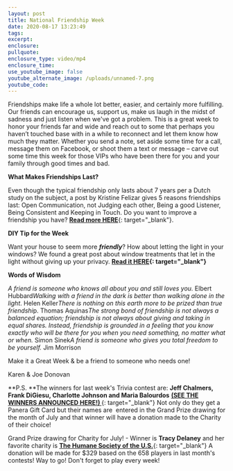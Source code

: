 ```yaml
---
layout: post
title: National Friendship Week
date: 2020-08-17 13:23:49
tags:
excerpt:
enclosure:
pullquote:
enclosure_type: video/mp4
enclosure_time:
use_youtube_image: false
youtube_alternate_image: /uploads/unnamed-7.png
youtube_code:
---
```


Friendships make life a whole lot better, easier, and certainly more fulfilling. Our friends can encourage us, support us, make us laugh in the midst of sadness and just listen when we've got a problem. This is a great week to honor your friends far and wide and reach out to some that perhaps you haven’t touched base with in a while to reconnect and let them know how much they matter. Whether you send a note, set aside some time for a call, message them on Facebook, or shoot them a text or message – carve out some time this week for those VIPs who have been there for you and your family through good times and bad.

**What Makes Friendships Last?&nbsp;**

Even though the typical friendship only lasts about 7 years per a Dutch study on the subject, a post by Kristine Felizar gives 5 reasons friendships last: Open Communication, not Judging each other, Being a good Listener, Being Consistent and Keeping in Touch. Do you want to improve a friendship you have?&nbsp;[**Read more HERE**](https://t.e2ma.net/click/j8th5b/zwff20l/by0t4d){: target="_blank"}.

**DIY Tip for the Week**

Want your house to seem more&nbsp;***friendly***? How about letting the light in your windows? We found a great post about window treatments that let in the light without giving up your privacy.&nbsp;**[Read it HERE](https://t.e2ma.net/click/j8th5b/zwff20l/rq1t4d){: target="_blank"}**

**Words of Wisdom**

*A friend is someone who knows all about you and still loves you.*&nbsp;Elbert Hubbard*Walking with a friend in the dark is better than walking alone in the light*. Helen Keller*There is nothing on this earth more to be prized than true friendshi*p. Thomas Aquinas*The strong bond of friendship is not always a balanced equation; friendship is not always about giving and taking in equal shares. Instead, friendship is grounded in a feeling that you know exactly who will be there for you when you need something, no matter what or when.*&nbsp;Simon Sinek*A friend is someone who gives you total freedom to be yourself.*&nbsp;Jim Morrison

Make it a Great Week & be a friend to someone who needs one\!

Karen & Joe Donovan

**P.S.&nbsp;**The winners for last week's Trivia contest are:&nbsp;**Jeff Chalmers, Frank DiGiesu, Charlotte Johnson and Maria Balourdos**&nbsp;[**(SEE THE WINNERS ANNOUNCED HERE\!)&nbsp;**](https://t.e2ma.net/click/j8th5b/zwff20l/7i2t4d){: target="_blank"}&nbsp;Not only do they get a Panera Gift Card but their names are&nbsp; entered in the Grand Prize drawing for the month of July and that winner will have a donation made to the Charity of their choice\!&nbsp;

Grand Prize drawing for Charity for July\! - Winner is&nbsp;**Tracy Delaney**&nbsp;and her favorite charity is&nbsp;[**The Humane Society of the U.S.**](https://t.e2ma.net/click/j8th5b/zwff20l/nb3t4d){: target="_blank"}&nbsp;A donation will be made for $329 based on the 658 players in last month's contests\! Way to go\! Don't forget to play every week\!&nbsp;